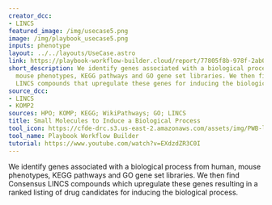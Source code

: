 ```yaml
---
creator_dcc:
- LINCS
featured_image: /img/usecase5.png
image: /img/playbook_usecase5.png
inputs: phenotype
layout: ../../layouts/UseCase.astro
link: https://playbook-workflow-builder.cloud/report/77805f8b-978f-2ab0-3268-d40c8a06e692
short_description: We identify genes associated with a biological process from human,
  mouse phenotypes, KEGG pathways and GO gene set libraries. We then find Consensus
  LINCS compounds that upregulate these genes for inducing the biological process.
source_dcc:
- LINCS
- KOMP2
sources: HPO; KOMP; KEGG; WikiPathways; GO; LINCS
title: Small Molecules to Induce a Biological Process
tool_icon: https://cfde-drc.s3.us-east-2.amazonaws.com/assets/img/PWB-logo-2024.png
tool_name: Playbook Workflow Builder
tutorial: https://www.youtube.com/watch?v=EXdzdZR3C0I
---
```

We identify genes associated with a biological process from human, mouse phenotypes, KEGG pathways and GO gene set libraries. We then find Consensus LINCS compounds which upregulate these genes resulting in a ranked listing of drug candidates for inducing the biological process.